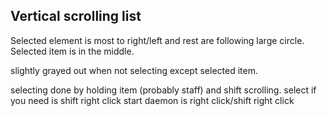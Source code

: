 ## Vertical scrolling list
Selected element is most to right/left and rest are following large circle. Selected item is in the middle.

slightly grayed out when not selecting except selected item.

selecting done by holding item (probably staff) and shift scrolling.
select if you need is shift right click
start daemon is right click/shift right click